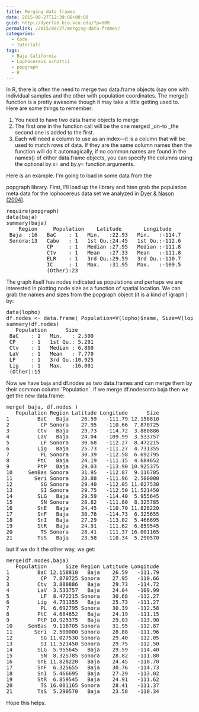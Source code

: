 ```yaml
---
title: Merging data frames
date: 2015-08-27T12:39:08+00:00
guid: http://dyerlab.bio.vcu.edu/?p=609
permalink: /2015/08/27/merging-data-frames/
categories:
  - Code
  - Tutorials
tags:
  - Baja California
  - Lophocereus schottii
  - popgraph
  - R
---
```

In R, there is often the need to merge two <span class="lang:default decode:true crayon-inline ">data.frame</span> objects (say one with individual samples and the other with population coordinates.  The <span class="lang:default decode:true crayon-inline ">merge()</span>  function is a pretty awesome though it may take a little getting used to.  
Here are some things to remember:

  1. You need to have two <span class="lang:default decode:true crayon-inline ">data.frame</span> objects to merge
  2. The first one in the function call will be the one merged _on-to _the second one is added to the first.
  3. Each will need a column to use as an index—it is a column that will be used to match rows of data.  If they are the same column names then the function will do it automagically, if no common names are found in the <span class="lang:default decode:true crayon-inline ">names()</span>  of either <span class="lang:default decode:true crayon-inline">data.frame</span> objects, you can specify the columns using the optional <span class="lang:default decode:true crayon-inline ">by.x=</span>  and <span class="lang:default decode:true crayon-inline ">by.y=</span>  function arguments.

<!--more-->Here is an example. I'm going to load in some data from the 

<span class="lang:default decode:true crayon-inline ">popgraph</span>  library.  First, I'll load up the library and hten grab the population meta data for the lophocereus data set we analyzed in [Dyer & Nason (2004)](http://dx.doi.org/10.1111/j.1365-294X.2004.02177.x).

<pre class="lang:default decode:true ">require(popgraph)
data(baja)
summary(baja)
    Region     Population    Latitude       Longitude     
 Baja  :16   BaC    : 1   Min.   :22.93   Min.   :-114.7  
 Sonora:13   Cabo   : 1   1st Qu.:24.45   1st Qu.:-112.6  
             CP     : 1   Median :27.95   Median :-111.8  
             Ctv    : 1   Mean   :27.33   Mean   :-111.8  
             ELR    : 1   3rd Qu.:29.59   3rd Qu.:-110.7  
             IC     : 1   Max.   :31.95   Max.   :-109.5  
             (Other):23                                   
</pre>

The graph itself has nodes indicated as populations and perhaps we are interested in plotting node size as a function of spatial location.  We can grab the names and sizes from the <span class="lang:default decode:true crayon-inline">popgraph</span> object (it is a kind of <span class="lang:default decode:true crayon-inline ">igraph</span> ) by:

<pre class="lang:default decode:true ">data(lopho)
df.nodes <- data.frame( Population=V(lopho)$name, Size=V(lopho)$size )
summary(df.nodes)
   Population      Size       
 BaC    : 1   Min.   : 2.500  
 CP     : 1   1st Qu.: 5.291  
 Ctv    : 1   Median : 6.860  
 LaV    : 1   Mean   : 7.770  
 LF     : 1   3rd Qu.:10.925  
 Lig    : 1   Max.   :16.001  
 (Other):15</pre>

Now we have <span class="lang:default decode:true crayon-inline">baja</span>  and <span class="lang:default decode:true crayon-inline">df.nodes</span> as two data.frames and can merge them by their common column \`Population\`.  If we merge <span class="lang:default decode:true crayon-inline">df.nodes</span>onto <span class="lang:default decode:true crayon-inline ">baja</span>  then we get the new <span class="lang:default decode:true crayon-inline">data.frame</span>:

<pre class="lang:default decode:true ">merge( baja, df.nodes )
   Population Region Latitude Longitude      Size
1         BaC   Baja    26.59   -111.79 12.158810
2          CP Sonora    27.95   -110.66  7.870725
3         Ctv   Baja    29.73   -114.72  3.880886
4         LaV   Baja    24.04   -109.99  3.533757
5          LF Sonora    30.68   -112.27  8.472215
6         Lig   Baja    25.73   -111.27  4.731355
7          PL Sonora    30.39   -112.58  6.692795
8         PtC   Baja    24.19   -111.15  4.684652
9         PtP   Baja    29.03   -113.90 10.925375
10     SenBas Sonora    31.95   -112.87  9.116705
11       Seri Sonora    28.88   -111.96  2.500000
12         SG Sonora    29.40   -112.05 11.027530
13         SI Sonora    29.75   -112.50 11.521450
14        SLG   Baja    29.59   -114.40  5.955645
15         SN Sonora    28.82   -111.80  8.325785
16        SnE   Baja    24.45   -110.70 11.828220
17        SnF   Baja    30.76   -114.73  6.325655
18        SnI   Baja    27.29   -113.02  5.466695
19        StR   Baja    24.91   -111.62  6.859545
20         TS Sonora    28.41   -111.37 16.001165
21        TsS   Baja    23.58   -110.34  5.290570</pre>

but if we do it the other way, we get:

<pre class="lang:default decode:true ">merge(df.nodes,baja)
   Population      Size Region Latitude Longitude
1         BaC 12.158810   Baja    26.59   -111.79
2          CP  7.870725 Sonora    27.95   -110.66
3         Ctv  3.880886   Baja    29.73   -114.72
4         LaV  3.533757   Baja    24.04   -109.99
5          LF  8.472215 Sonora    30.68   -112.27
6         Lig  4.731355   Baja    25.73   -111.27
7          PL  6.692795 Sonora    30.39   -112.58
8         PtC  4.684652   Baja    24.19   -111.15
9         PtP 10.925375   Baja    29.03   -113.90
10     SenBas  9.116705 Sonora    31.95   -112.87
11       Seri  2.500000 Sonora    28.88   -111.96
12         SG 11.027530 Sonora    29.40   -112.05
13         SI 11.521450 Sonora    29.75   -112.50
14        SLG  5.955645   Baja    29.59   -114.40
15         SN  8.325785 Sonora    28.82   -111.80
16        SnE 11.828220   Baja    24.45   -110.70
17        SnF  6.325655   Baja    30.76   -114.73
18        SnI  5.466695   Baja    27.29   -113.02
19        StR  6.859545   Baja    24.91   -111.62
20         TS 16.001165 Sonora    28.41   -111.37
21        TsS  5.290570   Baja    23.58   -110.34</pre>

Hope this helps.